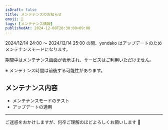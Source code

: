 ```yaml
---
isDraft: false
title: メンテナンスのお知らせ
emoji: 🚧
tags: [メンテナンス情報]
publishedAt: 2024-12-08T20:30:00+09:00
---
```


2024/12/14 24:00 ～ 2024/12/14 25:00 の間、yondako はアップデートのためメンテナンスモードになります。

期間中はメンテナンス画面が表示され、サービスはご利用いただけません。

※ メンテナンス時間は前後する可能性があります。

## メンテナンス内容

- メンテナンスモードのテスト
- アップデートの適用

---

ご迷惑をおかけしますが、何卒ご理解のほどよろしくお願いします 🐙
